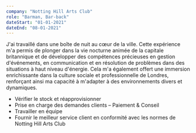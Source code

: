 ```yaml
---
company: "Notting Hill Arts Club"
role: "Barman, Bar-back"
dateStart: "01-01-2021"
dateEnd: "08-01-2021"
---
```


J'ai travaillé dans une boîte de nuit au cœur de la ville. Cette expérience m'a permis de plonger dans la vie nocturne animée de la capitale britannique et de développer des compétences précieuses en gestion d'événements, en communication et en résolution de problèmes dans des situations à haut niveau d'énergie. Cela m'a également offert une immersion enrichissante dans la culture sociale et professionnelle de Londres, renforçant ainsi ma capacité à m'adapter à des environnements divers et dynamiques.

- Vérifier le stock et réapprovisionner
- Prise en charge des demandes clients – Paiement & Conseil
- Travailler en équipe
- Fournir le meilleur service client en conformité avec les normes de Notting Hill Arts Club


